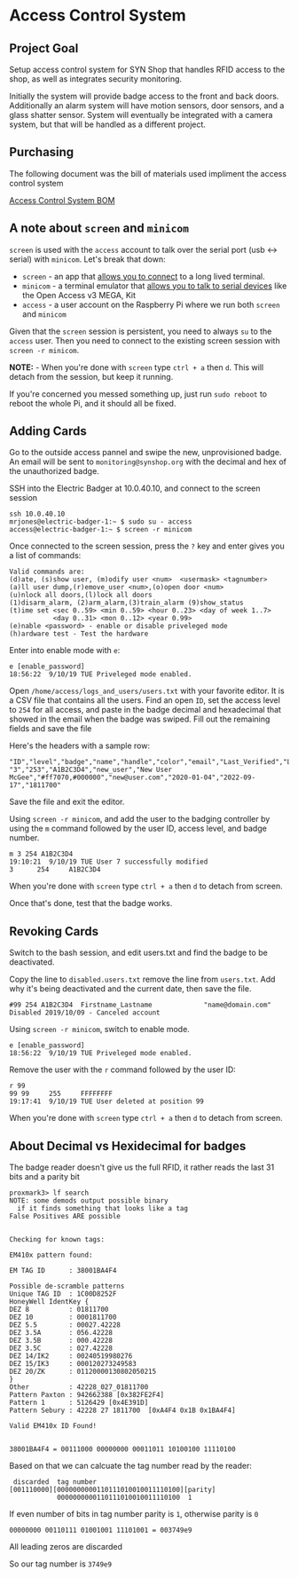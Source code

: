 # Access Control System

## Project Goal

Setup access control system for SYN Shop that handles RFID access to the shop, as well as integrates security monitoring.

Initially the system will provide badge access to the front and back doors. Additionally an alarm system will have motion sensors, door sensors, and a glass shatter sensor. System will eventually be integrated with a camera system, but that will be handled as a different project.

## Purchasing

The following document was the bill of materials used impliment the access control system

[Access Control System BOM](https://docs.google.com/spreadsheet/ccc?key=0As-Fbiasxp7CdC1ZWXZZVzRoRzdycnZjV19ZVW5WMFE#gid=2)


## A note about `screen` and `minicom`

`screen` is used with the `access` account to talk over the serial port (usb <-> serial) with `minicom`. Let's break that down:

* `screen` - an app that [allows you to connect](https://en.wikipedia.org/wiki/GNU_Screen) to a long lived terminal. 
* `minicom` - a terminal emulator that [allows you to talk to serial devices](https://en.wikipedia.org/wiki/Minicom) like the Open Access v3 MEGA, Kit
* `access` - a user account on the Raspberry Pi where we run both `screen` and `minicom`

Given that the `screen` session is persistent, you need to always `su` to the `access` user.  Then you need to connect
to the existing screen session with `screen -r minicom`.

**NOTE:** - When you're done with `screen` type `ctrl + a` then `d`.  This will detach from the session, but
keep it running.

If you're concerned you messed something up, just run `sudo reboot` to reboot the whole Pi, and it should all be fixed.

## Adding Cards

Go to the outside access pannel and swipe the new, unprovisioned badge. An email will be 
sent to `monitoring@synshop.org` with the decimal and hex of the unauthorized badge.

SSH into the Electric Badger at 10.0.40.10, and connect to the screen session

    ssh 10.0.40.10
    mrjones@electric-badger-1:~ $ sudo su - access
    access@electric-badger-1:~ $ screen -r minicom

Once connected to the screen session, press the `?` key and enter gives you a list of commands:

    Valid commands are:
    (d)ate, (s)show user, (m)odify user <num>  <usermask> <tagnumber>
    (a)ll user dump,(r)emove_user <num>,(o)open door <num>
    (u)nlock all doors,(l)lock all doors
    (1)disarm_alarm, (2)arm_alarm,(3)train_alarm (9)show_status
    (t)ime set <sec 0..59> <min 0..59> <hour 0..23> <day of week 1..7>
               <day 0..31> <mon 0..12> <year 0.99>
    (e)nable <password> - enable or disable priveleged mode
    (h)ardware test - Test the hardware

Enter into enable mode with `e`:

    e [enable_password]
    18:56:22  9/10/19 TUE Priveleged mode enabled.

Open `/home/access/logs_and_users/users.txt` with your favorite editor.  It is a CSV  file
that contains all the users.  Find an open `ID`, set the access level to `254` for all access, 
and paste in the badge decimal and hexadecimal that showed
in the email when the badge was swiped.  Fill out the remaining fields and save the file

Here's the headers with a sample row:

    "ID","level","badge","name","handle","color","email","Last_Verified","Last_Badged","decimal"
    "3","253","A1B2C3D4","new_user","New User McGee","#ff7070,#000000","new@user.com","2020-01-04","2022-09-17","1811700"

Save the file and exit the editor.

Using `screen -r minicom`, and add the user
to the badging controller by using the `m` command followed by the user ID, access level, and
badge number.

    m 3 254 A1B2C3D4
    19:10:21  9/10/19 TUE User 7 successfully modified
    3      254     A1B2C3D4

When you're done with `screen` type `ctrl + a` then `d` to detach from screen.

Once that's done, test that the badge works.

## Revoking Cards

Switch to the bash session, and edit users.txt and find the badge to be deactivated.

Copy the line to `disabled.users.txt` remove the line from `users.txt`. Add why it's being
deactivated and the current date, then save the file.

    #99 254 A1B2C3D4  Firstname_Lastname             "name@domain.com"                         Disabled 2019/10/09 - Canceled account

Using `screen -r minicom`, switch to enable mode.

    e [enable_password]
    18:56:22  9/10/19 TUE Priveleged mode enabled.

Remove the user with the `r` command followed by the user ID:

    r 99
    99 99     255     FFFFFFFF
    19:17:41  9/10/19 TUE User deleted at position 99

When you're done with `screen` type `ctrl + a` then `d` to detach from screen.


## About Decimal vs Hexidecimal for badges

The badge reader doesn't give us the full RFID, it rather reads the last 31 bits and a parity bit

```
proxmark3> lf search
NOTE: some demods output possible binary
  if it finds something that looks like a tag
False Positives ARE possible


Checking for known tags:

EM410x pattern found:

EM TAG ID      : 38001BA4F4

Possible de-scramble patterns
Unique TAG ID  : 1C00D8252F
HoneyWell IdentKey {
DEZ 8          : 01811700
DEZ 10         : 0001811700
DEZ 5.5        : 00027.42228
DEZ 3.5A       : 056.42228
DEZ 3.5B       : 000.42228
DEZ 3.5C       : 027.42228
DEZ 14/IK2     : 00240519980276
DEZ 15/IK3     : 000120273249583
DEZ 20/ZK      : 01120000130802050215
}
Other          : 42228_027_01811700
Pattern Paxton : 942662388 [0x382FE2F4]
Pattern 1      : 5126429 [0x4E391D]
Pattern Sebury : 42228 27 1811700  [0xA4F4 0x1B 0x1BA4F4]

Valid EM410x ID Found!


38001BA4F4 = 00111000 00000000 00011011 10100100 11110100
```

Based on that we can calcuate the tag number read by the reader:

```
 discarded  tag number
[001110000][0000000000110111010010011110100][parity]
            0000000000110111010010011110100  1
```

If even number of bits in tag number parity is `1`, otherwise parity is `0`

```
00000000 00110111 01001001 11101001 = 003749e9
```

All leading zeros are discarded

So our tag number is `3749e9`
